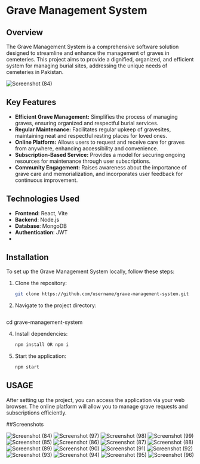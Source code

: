 # Grave Management System

## Overview
The Grave Management System is a comprehensive software solution designed to streamline and enhance the management of graves in cemeteries. This project aims to provide a dignified, organized, and efficient system for managing burial sites, addressing the unique needs of cemeteries in Pakistan.

![Screenshot (84)](https://github.com/user-attachments/assets/ceb9a02f-84d4-4b7b-9d45-c098b641d7d8)

## Key Features
- **Efficient Grave Management:** Simplifies the process of managing graves, ensuring organized and respectful burial services.
- **Regular Maintenance:** Facilitates regular upkeep of gravesites, maintaining neat and respectful resting places for loved ones.
- **Online Platform:** Allows users to request and receive care for graves from anywhere, enhancing accessibility and convenience.
- **Subscription-Based Service:** Provides a model for securing ongoing resources for maintenance through user subscriptions.
- **Community Engagement:** Raises awareness about the importance of grave care and memorialization, and incorporates user feedback for continuous improvement.

## Technologies Used

- **Frontend**: React, Vite
- **Backend**:  Node.js
- **Database**: MongoDB 
- **Authentication**: JWT
- 
## Installation
To set up the Grave Management System locally, follow these steps:

1. Clone the repository: 
   ```bash
   git clone https://github.com/username/grave-management-system.git

2. Navigate to the project directory:
   ```bash
  cd grave-management-system

4. Install dependencies:
   ```bash
   npm install OR npm i

6. Start the application:
   ```bash
   npm start

## USAGE
After setting up the project, you can access the application via your web browser. The online platform will allow you to manage grave requests and subscriptions efficiently.

##Screenshots

![Screenshot (84)](https://github.com/user-attachments/assets/82bdf662-0301-4e68-acc5-b6c15dc06ad1)
![Screenshot (97)](https://github.com/user-attachments/assets/aa1cc5fc-b638-4b36-b833-4823567a276f)
![Screenshot (98)](https://github.com/user-attachments/assets/652456a5-a21f-4658-a8ff-f0975933d355)
![Screenshot (99)](https://github.com/user-attachments/assets/19ab9457-47b3-4fbf-aaaf-1ee4369f3a31)
![Screenshot (85)](https://github.com/user-attachments/assets/e0699999-bbeb-4146-85d8-1e86de336c4b)
![Screenshot (86)](https://github.com/user-attachments/assets/70bd78ed-e563-4a35-98ed-2a03cd87be3f)
![Screenshot (87)](https://github.com/user-attachments/assets/743948fe-2011-43a6-ac78-277848484997)
![Screenshot (88)](https://github.com/user-attachments/assets/3ca7bbef-f7af-4992-a723-91393a423b46)
![Screenshot (89)](https://github.com/user-attachments/assets/04ce671e-b241-4b67-bb36-061c44b36898)
![Screenshot (90)](https://github.com/user-attachments/assets/343420e6-5b89-4107-987e-e8aa3e09db51)
![Screenshot (91)](https://github.com/user-attachments/assets/4db31469-5a9a-4b22-80eb-91da76010645)
![Screenshot (92)](https://github.com/user-attachments/assets/36a3a430-7338-49bb-a73e-0b4b022de22b)
![Screenshot (93)](https://github.com/user-attachments/assets/ecd45418-cfe2-4ad6-ae87-b3968a9937db)
![Screenshot (94)](https://github.com/user-attachments/assets/6a7884f7-04b2-4f17-aca5-562237e8cd48)
![Screenshot (95)](https://github.com/user-attachments/assets/549d0bfd-1b1f-4986-8976-f998dacc08d9)
![Screenshot (96)](https://github.com/user-attachments/assets/951f708a-381f-448c-bf5d-234278bc24ef)
